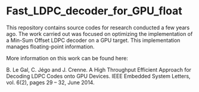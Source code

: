 # Fast_LDPC_decoder_for_GPU_float

This repository contains source codes for research conducted a few years ago. The work carried out was focused on optimizing the implementation of a Min-Sum Offset LDPC decoder on a GPU target. This implementation manages floating-point information.

More information on this work can be found here:

B. Le Gal, C. Jégo and J. Crenne. A High Throughput Efficient Approach for Decoding LDPC Codes onto GPU Devices. IEEE Embedded System Letters, vol. 6(2), pages 29 – 32, June 2014.
